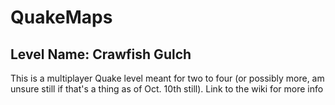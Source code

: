 # QuakeMaps
 ## Level Name: Crawfish Gulch
This is a multiplayer Quake level meant for two to four (or possibly more, am unsure still if that's a thing as of Oct. 10th still). 
Link to the wiki for more info 
